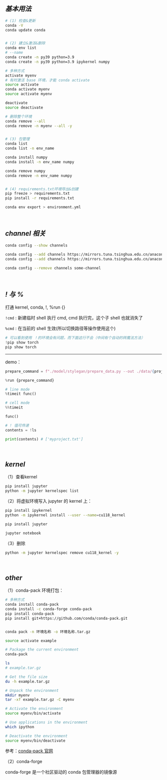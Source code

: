 
## _基本用法_

```bash
# (1) 检查&更新
conda -V
conda update conda


# (2) 建立&激活&删除
conda env list
# --name
conda create -n py39 python=3.9
conda create -n py39 python=3.9 ipykernel numpy

# 多种方式
activate myenv
# 有时激活 base 环境，才能 conda activate
source activate
conda activate myenv
source activate myenv

deactivate
source deactivate

# 删除整个环境
conda remove --all
conda remove -n myenv --all -y


# (3) 包管理
conda list
conda list -n env_name

conda install numpy
conda install -n env_name numpy

conda remove numpy
conda remove -n env_name numpy


# (4) requirements.txt环境导出&创建
pip freeze > requirements.txt
pip install -r requirements.txt

conda env export > environment.yml
```


</br>

## _channel 相关_

```bash
conda config --show channels

conda config --add channels https://mirrors.tuna.tsinghua.edu.cn/anaconda/pkgs/free/
conda config --add channels https://mirrors.tuna.tsinghua.edu.cn/anaconda/cloud/conda-forge

conda config --remove channels some-channel
```



</br>

## _! 与 %_

打通 kernel, conda, !, %run {}

`!cmd` : 新建临时 shell 执行 cmd, cmd 执行完，这个子 shell 也就消失了

`%cmd` : 在当前的 shell 生效(所以切换路径等操作使用这个)

```python
# 可以看到使用 ！的环境会有问题，而下面这行不会（中间有个自动的转魔法方法）
!pip show torch
pip show torch
```

-------------

demo：

```python
prepare_command = f"./model/stylegan/prepare_data.py --out ./data/{project_name}/lmdb/ --n_worker 4 --size 1024 ./data/{project_name}/images/"

%run {prepare_command}
```

```python
# line mode
%timeit func()
```

```python
# cell mode
%%timeit

func()
```

```python
# ! 值可传递
contents = !ls

print(contents) # ['myproject.txt']
```



</br>

## _kernel_


（1）查看kernel

```bash
pip install jupyter
python -m jupyter kernelspec list
```


（2）将虚拟环境写入 jupyter 的 kernel 上：

```bash
pip install ipykernel
python -m ipykernel install --user --name=cu118_kernel
```

```bash
pip install jupyter

jupyter notebook
```

（3）删除

```bash
python -m jupyter kernelspec remove cu118_kernel -y
```








</br>

## _other_


（1）conda-pack 环境打包：

```bash
# 多种方式
conda install conda-pack
conda install -c conda-forge conda-pack
pip install conda-pack
pip install git+https://github.com/conda/conda-pack.git


conda pack -n 环境名称 -o 环境名称.tar.gz
```

```bash
source activate example

# Package the current environment
conda-pack

ls
# example.tar.gz

# Get the file size
du -h example.tar.gz

# Unpack the environment
mkdir myenv
tar -xf example.tar.gz -C myenv

# Activate the environment
source myenv/bin/activate

# Use applications in the environment
which ipython

# Deactivate the environment
source myenv/bin/deactivate
```

参考：[conda-pack 官网](https://conda.github.io/conda-pack/)


（2）conda-forge

conda-forge 是一个社区驱动的 conda 包管理器的镜像源

